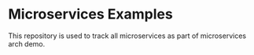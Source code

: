# Microservices Examples
This repository is used to track all microservices as part of microservices arch demo.


